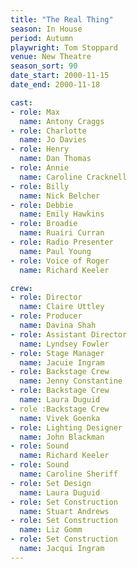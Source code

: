 ```yaml
---
title: "The Real Thing"
season: In House
period: Autumn
playwright: Tom Stoppard
venue: New Theatre
season_sort: 90
date_start: 2000-11-15
date_end: 2000-11-18

cast:
- role: Max
  name: Antony Craggs
- role: Charlotte
  name: Jo Davies
- role: Henry
  name: Dan Thomas
- role: Annie
  name: Caroline Cracknell
- role: Billy
  name: Nick Belcher
- role: Debbie
  name: Emily Hawkins
- role: Broadie
  name: Ruairi Curran
- role: Radio Presenter
  name: Paul Young
- role: Voice of Roger
  name: Richard Keeler

crew:
- role: Director
  name: Claire Uttley
- role: Producer
  name: Davina Shah
- role: Assistant Director
  name: Lyndsey Fowler
- role: Stage Manager
  name: Jacuie Ingram
- role: Backstage Crew
  name: Jenny Constantine
- role: Backstage Crew
  name: Laura Duguid
- role :Backstage Crew
  name: Vivek Goenka
- role: Lighting Designer
  name: John Blackman
- role: Sound
  name: Richard Keeler
- role: Sound
  name: Caroline Sheriff
- role: Set Design
  name: Laura Duguid
- role: Set Construction
  name: Stuart Andrews
- role: Set Construction
  name: Liz Gomm
- role: Set Construction
  name: Jacqui Ingram
---
```



